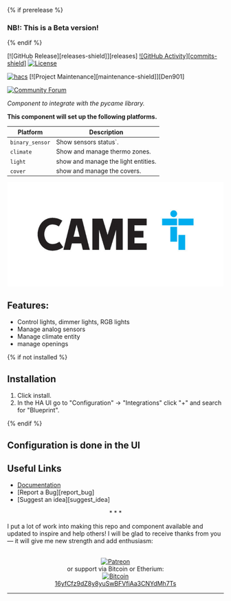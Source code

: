 {% if prerelease %}
### NB!: This is a Beta version!
{% endif %}

[![GitHub Release][releases-shield]][releases]
[![GitHub Activity][commits-shield]][commits]
[![License][license-shield]][license]

[![hacs][hacs-shield]][hacs]
[![Project Maintenance][maintenance-shield]][Den901]

[![Community Forum][forum-shield]][forum]

_Component to integrate with the pycame library._

**This component will set up the following platforms.**

Platform | Description
-- | --
`binary_sensor` | Show sensors status`.
`climate` | Show and manage thermo zones.
`light` | show and manage the light entities.
`cover` | show and manage the covers.

![came-logo][came-logo]

## Features:

- Control lights, dimmer lights, RGB lights
- Manage analog sensors
- Manage climate entity
- manage openings

{% if not installed %}
## Installation

1. Click install.
1. In the HA UI go to "Configuration" -> "Integrations" click "+" and search for "Blueprint".

{% endif %}
## Configuration is done in the UI

<!---->

## Useful Links

- [Documentation][component]
- [Report a Bug][report_bug]
- [Suggest an idea][suggest_idea]

<p align="center">* * *</p>
I put a lot of work into making this repo and component available and updated to inspire and help others! I will be glad to receive thanks from you — it will give me new strength and add enthusiasm:
<p align="center"><br>
<a href="https://www.patreon.com/join/limych?" target="_blank"><img src="http://khrolenok.ru/support_patreon.png" alt="Patreon" width="250" height="48"></a>
<br>or&nbsp;support via Bitcoin or Etherium:<br>
<a href="https://sochain.com/a/mjz640g" target="_blank"><img src="http://khrolenok.ru/support_bitcoin.png" alt="Bitcoin" width="150"><br>
16yfCfz9dZ8y8yuSwBFVfiAa3CNYdMh7Ts</a>
</p>

***

[component]: https://github.com/Den901/ha_came
[commits]: https://github.com/Den901/ha_came/commits/master
[hacs-shield]: https://img.shields.io/badge/HACS-Custom-orange.svg?style=popout
[hacs]: https://hacs.xyz
[came-logo]: came-logo.png
[forum-shield]: https://img.shields.io/badge/community-forum-brightgreen.svg?style=popout
[forum]: https://community.home-assistant.io/
[license]: https://github.com/Den901/ha_came/LICENSE.md
[license-shield]: https://img.shields.io/badge/license-Creative_Commons_BY--NC--SA_License-lightgray.svg?style=popout
[user_profile]: https://github.com/Den901


